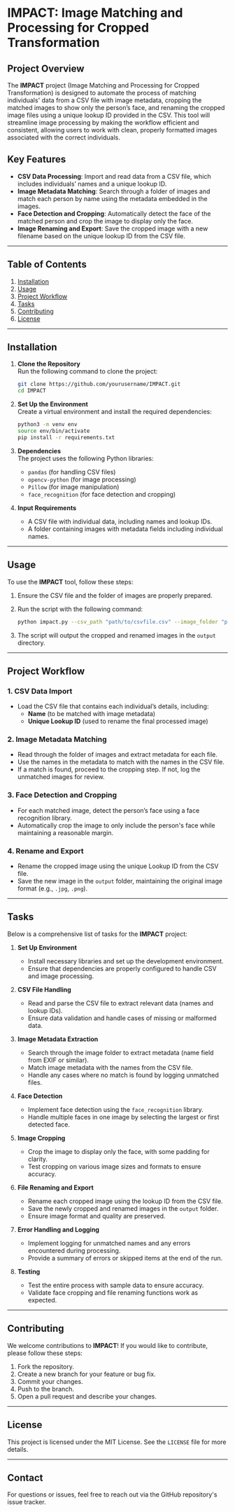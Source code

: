 # IMPACT: Image Matching and Processing for Cropped Transformation

## Project Overview
The **IMPACT** project (Image Matching and Processing for Cropped Transformation) is designed to automate the process of matching individuals' data from a CSV file with image metadata, cropping the matched images to show only the person’s face, and renaming the cropped image files using a unique lookup ID provided in the CSV. This tool will streamline image processing by making the workflow efficient and consistent, allowing users to work with clean, properly formatted images associated with the correct individuals.

## Key Features
- **CSV Data Processing**: Import and read data from a CSV file, which includes individuals’ names and a unique lookup ID.
- **Image Metadata Matching**: Search through a folder of images and match each person by name using the metadata embedded in the images.
- **Face Detection and Cropping**: Automatically detect the face of the matched person and crop the image to display only the face.
- **Image Renaming and Export**: Save the cropped image with a new filename based on the unique lookup ID from the CSV file.

---

## Table of Contents
1. [Installation](#installation)
2. [Usage](#usage)
3. [Project Workflow](#project-workflow)
4. [Tasks](#tasks)
5. [Contributing](#contributing)
6. [License](#license)

---

## Installation

1. **Clone the Repository**  
   Run the following command to clone the project:
   ```bash
   git clone https://github.com/yourusername/IMPACT.git
   cd IMPACT
   ```

2. **Set Up the Environment**  
   Create a virtual environment and install the required dependencies:
   ```bash
   python3 -m venv env
   source env/bin/activate
   pip install -r requirements.txt
   ```

3. **Dependencies**  
   The project uses the following Python libraries:
   - `pandas` (for handling CSV files)
   - `opencv-python` (for image processing)
   - `Pillow` (for image manipulation)
   - `face_recognition` (for face detection and cropping)

4. **Input Requirements**  
   - A CSV file with individual data, including names and lookup IDs.
   - A folder containing images with metadata fields including individual names.

---

## Usage

To use the **IMPACT** tool, follow these steps:

1. Ensure the CSV file and the folder of images are properly prepared.
2. Run the script with the following command:
   ```bash
   python impact.py --csv_path "path/to/csvfile.csv" --image_folder "path/to/image_folder"
   ```

3. The script will output the cropped and renamed images in the `output` directory.

---

## Project Workflow

### 1. CSV Data Import
- Load the CSV file that contains each individual’s details, including:
  - **Name** (to be matched with image metadata)
  - **Unique Lookup ID** (used to rename the final processed image)
  
### 2. Image Metadata Matching
- Read through the folder of images and extract metadata for each file.
- Use the names in the metadata to match with the names in the CSV file.
- If a match is found, proceed to the cropping step. If not, log the unmatched images for review.

### 3. Face Detection and Cropping
- For each matched image, detect the person’s face using a face recognition library.
- Automatically crop the image to only include the person's face while maintaining a reasonable margin.
  
### 4. Rename and Export
- Rename the cropped image using the unique Lookup ID from the CSV file.
- Save the new image in the `output` folder, maintaining the original image format (e.g., `.jpg`, `.png`).

---

## Tasks

Below is a comprehensive list of tasks for the **IMPACT** project:

1. **Set Up Environment**  
   - Install necessary libraries and set up the development environment.
   - Ensure that dependencies are properly configured to handle CSV and image processing.

2. **CSV File Handling**  
   - Read and parse the CSV file to extract relevant data (names and lookup IDs).
   - Ensure data validation and handle cases of missing or malformed data.

3. **Image Metadata Extraction**  
   - Search through the image folder to extract metadata (name field from EXIF or similar).
   - Match image metadata with the names from the CSV file.
   - Handle any cases where no match is found by logging unmatched files.

4. **Face Detection**  
   - Implement face detection using the `face_recognition` library.
   - Handle multiple faces in one image by selecting the largest or first detected face.

5. **Image Cropping**  
   - Crop the image to display only the face, with some padding for clarity.
   - Test cropping on various image sizes and formats to ensure accuracy.

6. **File Renaming and Export**  
   - Rename each cropped image using the lookup ID from the CSV file.
   - Save the newly cropped and renamed images in the `output` folder.
   - Ensure image format and quality are preserved.

7. **Error Handling and Logging**  
   - Implement logging for unmatched names and any errors encountered during processing.
   - Provide a summary of errors or skipped items at the end of the run.

8. **Testing**  
   - Test the entire process with sample data to ensure accuracy.
   - Validate face cropping and file renaming functions work as expected.
   
---

## Contributing

We welcome contributions to **IMPACT**! If you would like to contribute, please follow these steps:

1. Fork the repository.
2. Create a new branch for your feature or bug fix.
3. Commit your changes.
4. Push to the branch.
5. Open a pull request and describe your changes.

---

## License

This project is licensed under the MIT License. See the `LICENSE` file for more details.

---

## Contact

For questions or issues, feel free to reach out via the GitHub repository's issue tracker.


